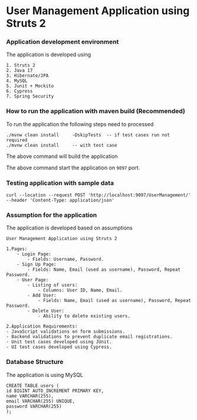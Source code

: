 #  User Management Application using Struts 2

### Application development environment

The application is developed using
	
	1. Struts 2
	2. Java 17
	3. Hibernate/JPA
	4. MySQL
    5. Junit + Mockito
    6. Cypress
    7. Spring Security


### How to run the application with maven build (Recommended)

To run the application the following steps need to processed
	
	./mvnw clean install	 -DskipTests  -- if test cases run not required
	./mvnw clean install     -- with test case
	
The above command will build the application


The above command start the application on `9097` port.

### Testing application with sample data
 
	curl --location --request POST 'http://localhost:9097/UserManagement/' --header 'Content-Type: application/json'

### Assumption for the application
The application is developed based on assumptions

    User Management Application using Struts 2

    1.Pages:
        - Login Page:
            - Fields: Username, Password.
        - Sign Up Page:
            - Fields: Name, Email (used as username), Password, Repeat Password.
        - User Page:
            - Listing of users:
                - Columns: User ID, Name, Email.
            - Add User:
                - Fields: Name, Email (used as username), Password, Repeat Password.
            - Delete User:
                - Ability to delete existing users.

    2.Application Requirements:
    - JavaScript validations on form submissions.
    - Backend validations to prevent duplicate email registrations.
    - Unit test cases developed using JUnit.
    - UI test cases developed using Cypress.

   
### Database Structure

The application is using MySQL

	CREATE TABLE users (
    id BIGINT AUTO_INCREMENT PRIMARY KEY,
    name VARCHAR(255),
    email VARCHAR(255) UNIQUE,
    password VARCHAR(255)
    );


	
	
	 	